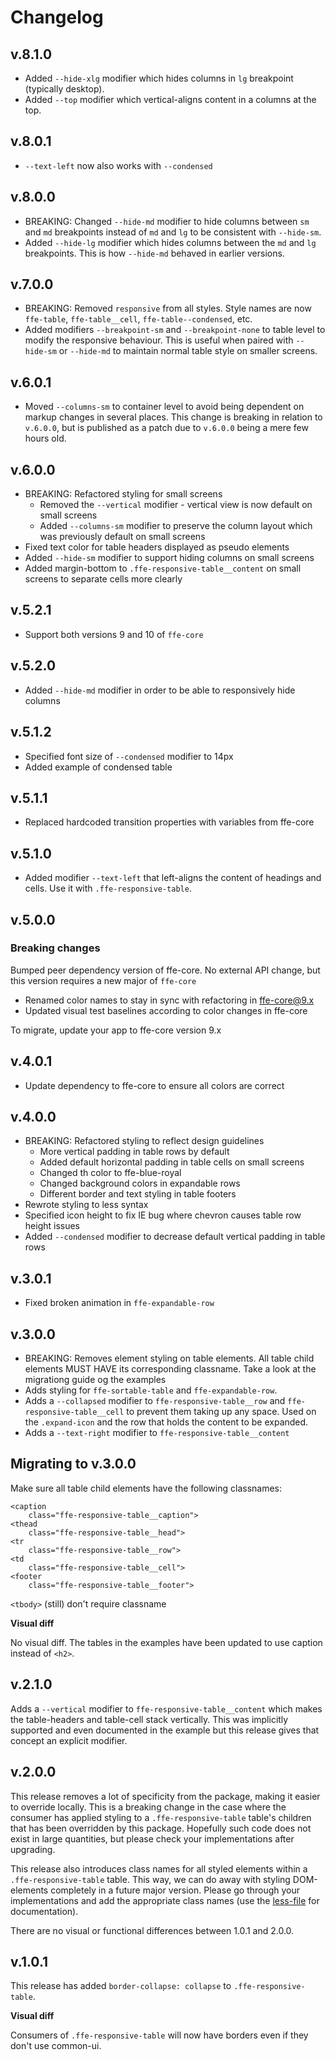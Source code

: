 # Changelog

## v.8.1.0

* Added `--hide-xlg` modifier which hides columns in `lg` breakpoint (typically desktop).
* Added `--top` modifier which vertical-aligns content in a columns at the top.

## v.8.0.1

* `--text-left` now also works with `--condensed` 

## v.8.0.0

* BREAKING: Changed `--hide-md` modifier to hide columns between `sm` and `md` breakpoints instead of `md` and `lg` to be consistent with `--hide-sm`.
* Added `--hide-lg` modifier which hides columns between the `md` and `lg` breakpoints. This is how `--hide-md` behaved in earlier versions.

## v.7.0.0

* BREAKING: Removed `responsive` from all styles. Style names are now `ffe-table`, `ffe-table__cell`, `ffe-table--condensed`, etc.
* Added modifiers `--breakpoint-sm` and `--breakpoint-none` to table level to modify the responsive behaviour. This is useful when paired with `--hide-sm` or `--hide-md` to maintain normal table style on smaller screens.

## v.6.0.1

* Moved `--columns-sm` to container level to avoid being dependent on markup changes in several places. This change is breaking in relation to `v.6.0.0`, but is published as a patch due to `v.6.0.0` being a mere few hours old.

## v.6.0.0

* BREAKING: Refactored styling for small screens
	* Removed the `--vertical` modifier - vertical view is now default on small screens
	* Added `--columns-sm` modifier to preserve the column layout which was previously default on small screens
* Fixed text color for table headers displayed as pseudo elements
* Added `--hide-sm` modifier to support hiding columns on small screens
* Added margin-bottom to `.ffe-responsive-table__content` on small screens to separate cells more clearly

## v.5.2.1

* Support both versions 9 and 10 of `ffe-core`

## v.5.2.0

* Added `--hide-md` modifier in order to be able to responsively hide columns

## v.5.1.2

* Specified font size of `--condensed` modifier to 14px
* Added example of condensed table

## v.5.1.1

* Replaced hardcoded transition properties with variables from ffe-core

## v.5.1.0

* Added modifier `--text-left` that left-aligns the content of headings and cells. Use it with `.ffe-responsive-table`.

## v.5.0.0

### Breaking changes

Bumped peer dependency version of ffe-core. No external API change, but this version requires a new major of `ffe-core`

* Renamed color names to stay in sync with refactoring in ffe-core@9.x
* Updated visual test baselines according to color changes in ffe-core

To migrate, update your app to ffe-core version 9.x

## v.4.0.1

* Update dependency to ffe-core to ensure all colors are correct

## v.4.0.0

* BREAKING: Refactored styling to reflect design guidelines
	* More vertical padding in table rows by default
	* Added default horizontal padding in table cells on small screens
	* Changed th color to ffe-blue-royal
	* Changed background colors in expandable rows
	* Different border and text styling in table footers
* Rewrote styling to less syntax
* Specified icon height to fix IE bug where chevron causes table row height issues
* Added `--condensed` modifier to decrease default vertical padding in table rows

## v.3.0.1

* Fixed broken animation in `ffe-expandable-row`

## v.3.0.0

* BREAKING: Removes element styling on table elements.
All table child elements MUST HAVE its corresponding classname. Take a look at the migrationg guide og the examples
* Adds styling for `ffe-sortable-table` and `ffe-expandable-row`.
* Adds a `--collapsed` modifier to `ffe-responsive-table__row` and `ffe-responsive-table__cell` to prevent them taking
up any space. Used on the `.expand-icon` and the row that holds the content to be expanded.
* Adds a `--text-right` modifier to `ffe-responsive-table__content`

## Migrating to v.3.0.0 ##
Make sure all table child elements have the following classnames:
```
<caption
    class="ffe-responsive-table__caption">
<thead
    class="ffe-responsive-table__head">
<tr
    class="ffe-responsive-table__row">
<td
    class="ffe-responsive-table__cell">
<footer
    class="ffe-responsive-table__footer">
```

`<tbody>`  (still) don't require classname

**Visual diff**

No visual diff. The tables in the examples have been updated to use caption instead of `<h2>`.

## v.2.1.0

Adds a `--vertical` modifier to `ffe-responsive-table__content` which makes the table-headers
and table-cell stack vertically. This was implicitly supported and even documented in the
example but this release gives that concept an explicit modifier.

## v.2.0.0

This release removes a lot of specificity from the package, making it easier to override
locally. This is a breaking change in the case where the consumer has applied styling to
a `.ffe-responsive-table` table's children that has been overridden by this package.
Hopefully such code does not exist in large quantities, but please check your implementations
after upgrading.

This release also introduces class names for all styled elements within a
`.ffe-responsive-table` table. This way, we can do away with styling DOM-elements completely
in a future major version. Please go through your implementations and add the appropriate
class names (use the [less-file](less/table.less) for documentation).

There are no visual or functional differences between 1.0.1 and 2.0.0.

## v.1.0.1

This release has added `border-collapse: collapse` to `.ffe-responsive-table`.

**Visual diff**

Consumers of `.ffe-responsive-table` will now have borders even if they don't use common-ui.

